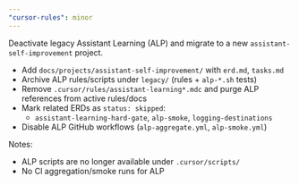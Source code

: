 ```yaml
---
"cursor-rules": minor
---
```


Deactivate legacy Assistant Learning (ALP) and migrate to a new `assistant-self-improvement` project.

- Add `docs/projects/assistant-self-improvement/` with `erd.md`, `tasks.md`
- Archive ALP rules/scripts under `legacy/` (rules + `alp-*.sh` tests)
- Remove `.cursor/rules/assistant-learning*.mdc` and purge ALP references from active rules/docs
- Mark related ERDs as `status: skipped`:
  - `assistant-learning-hard-gate`, `alp-smoke`, `logging-destinations`
- Disable ALP GitHub workflows (`alp-aggregate.yml`, `alp-smoke.yml`)

Notes:
- ALP scripts are no longer available under `.cursor/scripts/`
- No CI aggregation/smoke runs for ALP


